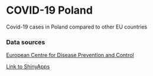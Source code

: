 # COVID-19 Poland
Covid-19 cases in Poland compared to other EU countries

### Data sources
[European Centre for Disease Prevention and Control](https://www.ecdc.europa.eu/en/publications-data/download-todays-data-geographic-distribution-covid-19-cases-worldwide)

[Link to ShinyApps](https://bit.ly/3fDqnqD)
